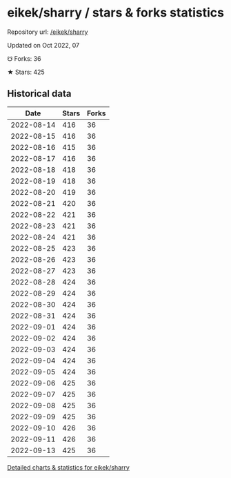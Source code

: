 # eikek/sharry / stars & forks statistics

Repository url: [/eikek/sharry](https://github.com/eikek/sharry)

Updated on Oct 2022, 07

☋ Forks: 36

★ Stars: 425

## Historical data
| Date | Stars | Forks |
|------|-------|-------|
| 2022-08-14 | 416 | 36 | 
| 2022-08-15 | 416 | 36 | 
| 2022-08-16 | 415 | 36 | 
| 2022-08-17 | 416 | 36 | 
| 2022-08-18 | 418 | 36 | 
| 2022-08-19 | 418 | 36 | 
| 2022-08-20 | 419 | 36 | 
| 2022-08-21 | 420 | 36 | 
| 2022-08-22 | 421 | 36 | 
| 2022-08-23 | 421 | 36 | 
| 2022-08-24 | 421 | 36 | 
| 2022-08-25 | 423 | 36 | 
| 2022-08-26 | 423 | 36 | 
| 2022-08-27 | 423 | 36 | 
| 2022-08-28 | 424 | 36 | 
| 2022-08-29 | 424 | 36 | 
| 2022-08-30 | 424 | 36 | 
| 2022-08-31 | 424 | 36 | 
| 2022-09-01 | 424 | 36 | 
| 2022-09-02 | 424 | 36 | 
| 2022-09-03 | 424 | 36 | 
| 2022-09-04 | 424 | 36 | 
| 2022-09-05 | 424 | 36 | 
| 2022-09-06 | 425 | 36 | 
| 2022-09-07 | 425 | 36 | 
| 2022-09-08 | 425 | 36 | 
| 2022-09-09 | 425 | 36 | 
| 2022-09-10 | 426 | 36 | 
| 2022-09-11 | 426 | 36 | 
| 2022-09-13 | 425 | 36 | 


[Detailed charts & statistics for eikek/sharry](https://reviewgithub.com/rep/eikek/sharry)
